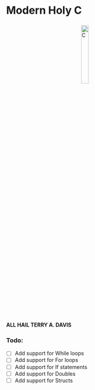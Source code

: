 # Modern Holy C

###

<img alt="C" src="https://media.discordapp.net/attachments/977271254870544385/977271425306075256/mhc.png" style="display:block;width:20%;margin-left:auto;margin-right:auto;">

<strong>ALL HAIL TERRY A. DAVIS</strong>


### Todo:
- [ ] Add support for While loops
- [ ] Add support for For loops
- [ ] Add support for If statements
- [ ] Add support for Doubles
- [ ] Add support for Structs
